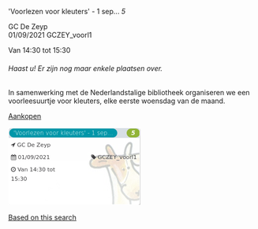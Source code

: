 'Voorlezen voor kleuters' - 1 sep... *5*

GC De Zeyp  
01/09/2021 GCZEY\_voorl1  

Van 14:30 tot 15:30

  

###### *Haast u! Er zijn nog maar enkele plaatsen over.*

  

In samenwerking met de Nederlandstalige bibliotheek organiseren we een voorleesuurtje voor kleuters, elke eerste woensdag van de maand.  
  

[Aankopen](https://tickets.vgc.be/ticketingActivity/subscribe/GCZEY_voorl1)

![](64048.png)

[Based on this search](https://tickets.vgc.be/activity/index?&vrijeplaatsen=1&Age%5B%5D=3%2C4&entity=276)